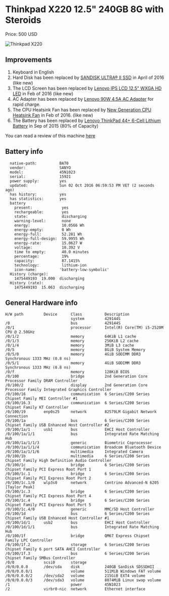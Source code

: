 # Thinkpad X220 12.5" 240GB 8G with Steroids

Price: 500 USD

![Thinkpad X220](http://compareindia.news18.com/media/gallery/images/2012/mar/x220_4_121236547158.jpg)

## Improvements

1. Keyboard in English
1. Hard Disk has been replaced by
   [SANDISK ULTRA® II SSD](https://www.amazon.com/SanDisk-Ultra-2-5-Inch-Height-SDSSDHII-240G-G25/dp/B00M8ABEIM)
   in April of 2016 (like new)
1. The LCD Screen has been replaced by
   [Lenovo IPS LCD 12.5" WXGA HD LED](https://www.amazon.com/gp/product/B005CV9KS0/ref=oh_aui_search_detailpage?ie=UTF8&psc=1)
   in Feb of 2016 (like new)
1. AC Adapter has been replaced by
   [Lenovo 90W 4.5A AC Adapter](https://www.amazon.com/gp/product/B006OQJO4C/ref=oh_aui_search_detailpage?ie=UTF8&psc=1)
   for rapid charge.
1. The CPU Heatsink Fan has been replaced by
   [New Generation CPU Heatsink Fan](https://www.amazon.com/gp/product/B00NDPKGDK/ref=oh_aui_search_detailpage?ie=UTF8&psc=1)
   in Feb of 2016. (like new)
1. The Battery has been replaced by
   [Lenovo ThinkPad 44+ 6-Cell Lithium Battery](https://www.amazon.com/gp/product/B0085MPHGM/ref=oh_aui_search_detailpage?ie=UTF8&psc=1)
   in Sep of 2015 (80% of Capacity)

You can read a review of this machine [here](http://www.notebookcheck.net/Review-Lenovo-ThinkPad-X220-IPS-Subnotebook.55639.0.html)

## Battery info
```
  native-path:          BAT0
  vendor:               SANYO
  model:                45N1023
  serial:               15921
  power supply:         yes
  updated:              Sun 02 Oct 2016 06:59:53 PM VET (2 seconds ago)
  has history:          yes
  has statistics:       yes
  battery
    present:             yes
    rechargeable:        yes
    state:               discharging
    warning-level:       none
    energy:              10.0566 Wh
    energy-empty:        0 Wh
    energy-full:         52.281 Wh
    energy-full-design:  59.9955 Wh
    energy-rate:         15.0627 W
    voltage:             10.392 V
    time to empty:       40.0 minutes
    percentage:          19%
    capacity:            87.1415%
    technology:          lithium-ion
    icon-name:          'battery-low-symbolic'
  History (charge):
    1475449193	19.000	discharging
  History (rate):
    1475449193	15.063	discharging
```

## General Hardware info
```
H/W path         Device      Class          Description
                             system         429144S
/0                           bus            429144S
/0/1                         processor      Intel(R) Core(TM) i5-2520M CPU @ 2.50GHz
/0/1/2                       memory         64KiB L1 cache
/0/1/3                       memory         256KiB L2 cache
/0/1/4                       memory         3MiB L3 cache
/0/5                         memory         8GiB System Memory
/0/5/0                       memory         4GiB SODIMM DDR3 Synchronous 1333 MHz (0.8 ns)
/0/5/1                       memory         4GiB SODIMM DDR3 Synchronous 1333 MHz (0.8 ns)
/0/f                         memory         128KiB BIOS
/0/100                       bridge         2nd Generation Core Processor Family DRAM Controller
/0/100/2                     display        2nd Generation Core Processor Family Integrated Graphics Controller
/0/100/16                    communication  6 Series/C200 Series Chipset Family MEI Controller #1
/0/100/16.3                  communication  6 Series/C200 Series Chipset Family KT Controller
/0/100/19        enp0s25     network        82579LM Gigabit Network Connection
/0/100/1a                    bus            6 Series/C200 Series Chipset Family USB Enhanced Host Controller #2
/0/100/1a/1      usb1        bus            EHCI Host Controller
/0/100/1a/1/1                bus            Integrated Rate Matching Hub
/0/100/1a/1/1/3              generic        Biometric Coprocessor
/0/100/1a/1/1/4              communication  Broadcom Bluetooth Device
/0/100/1a/1/1/6              multimedia     Integrated Camera
/0/100/1b                    multimedia     6 Series/C200 Series Chipset Family High Definition Audio Controller
/0/100/1c                    bridge         6 Series/C200 Series Chipset Family PCI Express Root Port 1
/0/100/1c.1                  bridge         6 Series/C200 Series Chipset Family PCI Express Root Port 2
/0/100/1c.1/0    wlp3s0      network        Centrino Advanced-N 6205 [Taylor Peak]
/0/100/1c.3                  bridge         6 Series/C200 Series Chipset Family PCI Express Root Port 4
/0/100/1c.4                  bridge         6 Series/C200 Series Chipset Family PCI Express Root Port 5
/0/100/1c.4/0                generic        MMC/SD Host Controller
/0/100/1d                    bus            6 Series/C200 Series Chipset Family USB Enhanced Host Controller #1
/0/100/1d/1      usb2        bus            EHCI Host Controller
/0/100/1d/1/1                bus            Integrated Rate Matching Hub
/0/100/1f                    bridge         QM67 Express Chipset Family LPC Controller
/0/100/1f.2                  storage        6 Series/C200 Series Chipset Family 6 port SATA AHCI Controller
/0/100/1f.3                  bus            6 Series/C200 Series Chipset Family SMBus Controller
/0/0             scsi0       storage        
/0/0/0.0.0       /dev/sda    disk           240GB SanDisk SDSSDHII
/0/0/0.0.0/1                 volume         511MiB Windows FAT volume
/0/0/0.0.0/2     /dev/sda2   volume         215GiB EXT4 volume
/0/0/0.0.0/3     /dev/sda3   volume         8074MiB Linux swap volume
/1                           power          45N1023
/2               virbr0-nic  network        Ethernet interface
```
